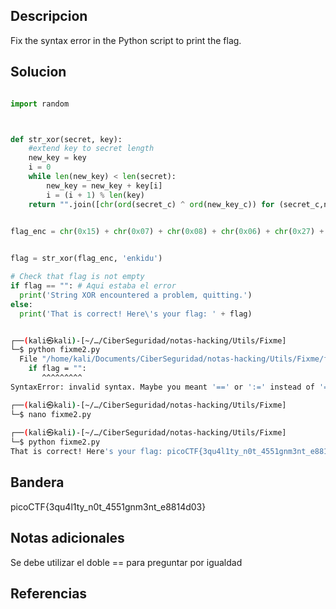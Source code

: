 ## Descripcion

Fix the syntax error in the Python script to print the flag.

## Solucion
``` python 

import random



def str_xor(secret, key):
    #extend key to secret length
    new_key = key
    i = 0
    while len(new_key) < len(secret):
        new_key = new_key + key[i]
        i = (i + 1) % len(key)        
    return "".join([chr(ord(secret_c) ^ ord(new_key_c)) for (secret_c,new_key_c) in zip(secret,new_key)])


flag_enc = chr(0x15) + chr(0x07) + chr(0x08) + chr(0x06) + chr(0x27) + chr(0x21) + chr(0x23) + chr(0x15) +>

  
flag = str_xor(flag_enc, 'enkidu')

# Check that flag is not empty
if flag == "": # Aqui estaba el error 
  print('String XOR encountered a problem, quitting.')
else:
  print('That is correct! Here\'s your flag: ' + flag)

```

``` bash 

┌──(kali㉿kali)-[~/…/CiberSeguridad/notas-hacking/Utils/Fixme]
└─$ python fixme2.py 
  File "/home/kali/Documents/CiberSeguridad/notas-hacking/Utils/Fixme/fixme2.py", line 22
    if flag = "":
       ^^^^^^^^^
SyntaxError: invalid syntax. Maybe you meant '==' or ':=' instead of '='?

┌──(kali㉿kali)-[~/…/CiberSeguridad/notas-hacking/Utils/Fixme]
└─$ nano fixme2.py  
                                                                                                           
┌──(kali㉿kali)-[~/…/CiberSeguridad/notas-hacking/Utils/Fixme]
└─$ python fixme2.py
That is correct! Here's your flag: picoCTF{3qu4l1ty_n0t_4551gnm3nt_e8814d03}


```
## Bandera
picoCTF{3qu4l1ty_n0t_4551gnm3nt_e8814d03}

## Notas adicionales
Se debe utilizar el doble == para preguntar por igualdad 

## Referencias